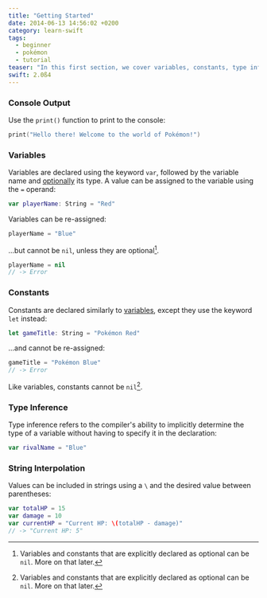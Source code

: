```yaml
---
title: "Getting Started"
date: 2014-06-13 14:56:02 +0200
category: learn-swift
tags:
  - beginner
  - pokémon
  - tutorial
teaser: "In this first section, we cover variables, constants, type inference, casting, and string interpolation."
swift: 2.0ß4
---
```


### Console Output

Use the `print()` function to print to the console:

~~~swift
print("Hello there! Welcome to the world of Pokémon!")
~~~

### Variables

Variables are declared using the keyword `var`, followed by the variable name and [optionally](#type-inference) its type. A value can be assigned to the variable using the `=` operand:

~~~swift
var playerName: String = "Red"
~~~

Variables can be re-assigned:

~~~swift
playerName = "Blue"
~~~

...but cannot be `nil`, unless they are optional[^intro1].

~~~swift
playerName = nil
// -> Error
~~~

### Constants

Constants are declared similarly to [variables](#variables), except they use the
keyword `let` instead:

~~~swift
let gameTitle: String = "Pokémon Red"
~~~

...and cannot be re-assigned:

~~~swift
gameTitle = "Pokémon Blue"
// -> Error
~~~

Like variables, constants cannot be `nil`[^intro1].

### Type Inference

Type inference refers to the compiler's ability to implicitly determine the type of a variable without having to specify it in the declaration:

~~~swift
var rivalName = "Blue"
~~~

### String Interpolation

Values can be included in strings using a `\` and the desired value between parentheses:

~~~swift
var totalHP = 15
var damage = 10
var currentHP = "Current HP: \(totalHP - damage)"
// -> "Current HP: 5"
~~~

[^intro1]: Variables and constants that are explicitly declared as optional can be `nil`. More on that later.
